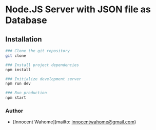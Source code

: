# Node.JS Server with JSON file as Database

## Installation

```bash
### Clone the git repository
git clone

### Install project dependencies
npm install

### Initialize development server
npm run dev

### Run production
npm start
```

### Author

- [Innocent Wahome](mailto: innocentwahome@gmail.com)
